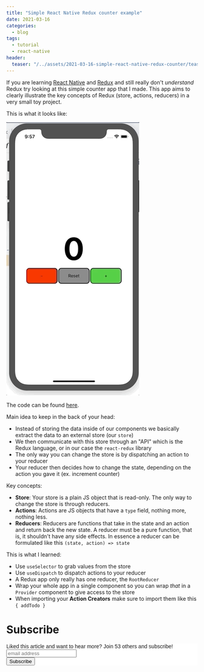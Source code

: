 ```yaml
---
title: "Simple React Native Redux counter example"
date: 2021-03-16
categories:
  - blog
tags:
  - tutorial
  - react-native
header:
  teaser: "/../assets/2021-03-16-simple-react-native-redux-counter/teaser.gif"
---
```


If you are learning [React Native](https://reactnative.dev/) and [Redux](https://redux.js.org/) and still really don't *understand* Redux try looking at this simple counter app that I made. This app aims to clearly illustrate the key concepts of Redux (store, actions, reducers) in a very small toy project. 

This is what it looks like:

![](/../assets/2021-03-16-simple-react-native-redux-counter/demo.gif)

The code can be found [here](https://github.com/Rainymood/react-native-redux-counter).

Main idea to keep in the back of your head: 

* Instead of storing the data inside of our components we basically extract the data to an external store (our `store`) 
* We then communicate with this store through an "API" which is the Redux language, or in our case the `react-redux` library
* The only way you can change the store is by dispatching an action to your reducer
* Your reducer then decides how to change the state, depending on the action you gave it (ex. increment counter)

Key concepts: 

* **Store**: Your store is a plain JS object that is read-only. The only way to change the store is through reducers.
* **Actions**: Actions are JS objects that have a `type` field, nothing more, nothing less.
* **Reducers**: Reducers are functions that take in the state and an action and return back the new state. A reducer must be a pure function, that is, it shouldn't have any side effects. In essence a reducer can be formulated like this `(state, action) => state`

This is what I learned:

* Use `useSelector` to grab values from the store
* Use `useDispatch` to dispatch actions to your reducer
* A Redux app only really has one reducer, the `RootReducer`
* Wrap your whole app in a single component so you can wrap *that* in a `Provider` component to give access to the store
* When importing your **Action Creators** make sure to import them like this `{ addTodo }`

# Subscribe 

<!-- Begin Mailchimp Signup Form -->
<link href="//cdn-images.mailchimp.com/embedcode/horizontal-slim-10_7.css" rel="stylesheet" type="text/css">
<style type="text/css">
  #mc_embed_signup{background:#fff; clear:left; font:14px Helvetica,Arial,sans-serif; width:100%;}
  /* Add your own Mailchimp form style overrides in your site stylesheet or in this style block.
     We recommend moving this block and the preceding CSS link to the HEAD of your HTML file. */
</style>
<div id="mc_embed_signup">
<form action="https://gmail.us3.list-manage.com/subscribe/post?u=92fe86c389878585bc87837e8&amp;id=50543deff9" method="post" id="mc-embedded-subscribe-form" name="mc-embedded-subscribe-form" class="validate" target="_blank" novalidate>
    <div id="mc_embed_signup_scroll">
  <label for="mce-EMAIL">Liked this article and want to hear more? Join 53 others and subscribe!</label>
  <input type="email" value="" name="EMAIL" class="email" id="mce-EMAIL" placeholder="email address" required>
    <!-- real people should not fill this in and expect good things - do not remove this or risk form bot signups-->
    <div style="position: absolute; left: -5000px;" aria-hidden="true"><input type="text" name="b_92fe86c389878585bc87837e8_50543deff9" tabindex="-1" value=""></div>
    <div class="clear"><input type="submit" value="Subscribe" name="subscribe" id="mc-embedded-subscribe" class="button"></div>
    </div>
</form>
</div>
<!--End mc_embed_signup-->
